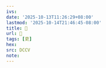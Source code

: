 ```yaml
---
ivs:
date: '2025-10-13T11:26:29+08:00'
lastmod: '2025-10-14T21:46:45-08:00'
title: 󰐺
url: 󰐺
tags: [吏]
hex: 
src: DCCV
note:
---
```

